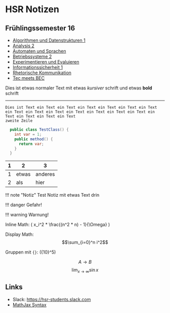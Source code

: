 # HSR Notizen

## Frühlingssemester 16

* [Algorithmen und Datenstrukturen 1](fs16/ad1.md)
* [Analysis 2](fs16/an2.md)
* [Automaten und Sprachen](fs16/autospr.md)
* [Betriebssysteme 2](fs16/bsys2.md)
* [Experimentieren und Evaluieren](fs16/exev.md)
* [Informationssicherheit 1](fs16/infsi1.md)
* [Rhetorische Kommunikation](fs16/rki.md)
* [Tec meets BEC](fs16/tecbec.md)


Dies ist etwas normaler Text mit etwas *kursiver* schrift und etwas **bold** schrift

---

```
Dies ist Text ein Text ein Text ein Text ein Text ein Text ein Text ein Text ein Text ein Text ein Text ein Text ein Text ein Text ein Text ein Text ein Text ein Text
zweite Zeile
```

```java
  public class TestClass() {
    int var = 1;
    public method() {
      return var;
    }
  }
```

1  | 2  | 3
--|---|--
1  | etwas  | anderes  
2  | als | hier

!!! note "Notiz"
    Test Notiz mit etwas Text drin

!!! danger
    Gefahr!

!!! warning
    Warnung!


Inline Math: \( x_i^2 * \frac{(n^2 * n) - 1}{\Omega} \)

Display Math:
$$\sum_{i=0}^n i^2$$

Gruppen mit `{}`: \({10}^5\)

$$A \rightarrow B $$
$$\lim_{x\to \infty} \sin x$$

## Links

* Slack: <https://hsr-students.slack.com>
* [MathJax Syntax](http://meta.math.stackexchange.com/questions/5020/mathjax-basic-tutorial-and-quick-reference)
